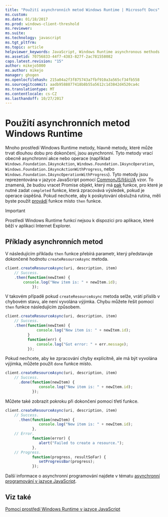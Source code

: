 ```yaml
---
title: "Použití asynchronních metod Windows Runtime | Microsoft Docs"
ms.custom: 
ms.date: 01/18/2017
ms.prod: windows-client-threshold
ms.reviewer: 
ms.suite: 
ms.technology: javascript
ms.tgt_pltfrm: 
ms.topic: article
helpviewer_keywords: JavaScript, Windows Runtime asynchronous methods
ms.assetid: 70756833-44f7-4383-827f-2ac781558082
caps.latest.revision: "15"
author: mikejo5000
ms.author: mikejo
manager: ghogen
ms.openlocfilehash: 215a04a2f3f875743a7fbf910a3a565cf34fb558
ms.sourcegitcommit: aadb9588877418b8b55a5612c1d3842d4520ca4c
ms.translationtype: MT
ms.contentlocale: cs-CZ
ms.lasthandoff: 10/27/2017
---
```

# <a name="using-windows-runtime-asynchronous-methods"></a>Použití asynchronních metod Windows Runtime
Mnoho prostředí Windows Runtime metody, hlavně metody, které může trvat dlouhou dobu pro dokončení, jsou asynchronní. Tyto metody vrací obecně asynchronní akce nebo operace (například `Windows.Foundation.IAsyncAction`, `Windows.Foundation.IAsyncOperation`, `Windows.Foundation.IAsyncActionWithProgress`, nebo `Windows.Foundation.IAsyncOperationWithProgress`). Tyto metody jsou reprezentována v jazyce JavaScript pomocí [CommonJS/lišící/A](http://go.microsoft.com/fwlink/p/?LinkId=244434) vzor. To znamená, že budou vracet Promise objekt, který má [pak](https://msdn.microsoft.com/en-us/library/windows/apps/br229728.aspx) funkce, pro které je nutné zadat `completed` funkce, která zpracovává výsledek, pokud je operace úspěšná. Pokud nechcete, aby k poskytování obslužná rutina, měli byste použít [provádí](https://msdn.microsoft.com/en-us/library/windows/apps/hh701079.aspx) funkce místo `then` funkce.  
  
> [!IMPORTANT]
>  Prostředí Windows Runtime funkcí nejsou k dispozici pro aplikace, které běží v aplikaci Internet Explorer.  
  
## <a name="examples-of-asynchronous-methods"></a>Příklady asynchronních metod  
 V následujícím příkladu `then` funkce přebírá parametr, který představuje dokončené hodnotu `createResourceAsync` metoda.  
  
```JavaScript  
client.createResourceAsync(uri, description, item)  
    // Success.  
    .then(function(newItem) {   
        console.log("New item is: " + newItem.id);  
            });  
```  
  
 V takovém případě pokud `createResourceAsync` metoda selže, vrátí příslib v chybovém stavu, ale není vyvolána výjimka. Chybu můžete řešit pomocí `then` funkce následujícím způsobem.  
  
```JavaScript  
client.createResourceAsync(uri, description, item)  
    // Success.  
    .then(function(newItem) {   
              console.log("New item is: " + newItem.id);  
          }  
          function(err) {  
              console.log("Got error: " + err.message);  
          });  
```  
  
 Pokud nechcete, aby ke zpracování chyby explicitně, ale má být vyvolána výjimka, můžete použít `done` funkce místo.  
  
```JavaScript  
client.createResourceAsync(uri, description, item)  
    // Success.  
      .done(function(newItem) {   
               console.log("New item is: " + newItem.id);  
            });  
```  
  
 Můžete také zobrazit pokroku při dokončení pomocí třetí funkce.  
  
```JavaScript  
client.createResourceAsync(uri, description, item)  
    // Success.  
      .then(function(newItem) {   
               console.log("New item is: " + newItem.id);  
            },  
    // Error.  
            function(error) {   
               alert("Failed to create a resource.");  
            },  
    // Progress.  
            function(progress, resultSoFar) {   
               setProgressBar(progress);  
            });  
```  
  
 Další informace o asynchronní programování najdete v tématu [asynchronní programování v jazyce JavaScript](https://msdn.microsoft.com/en-us/library/windows/apps/hh700330.aspx).  
  
## <a name="see-also"></a>Viz také  
 [Pomocí prostředí Windows Runtime v jazyce JavaScript](../jswinrt/using-the-windows-runtime-in-javascript.md)